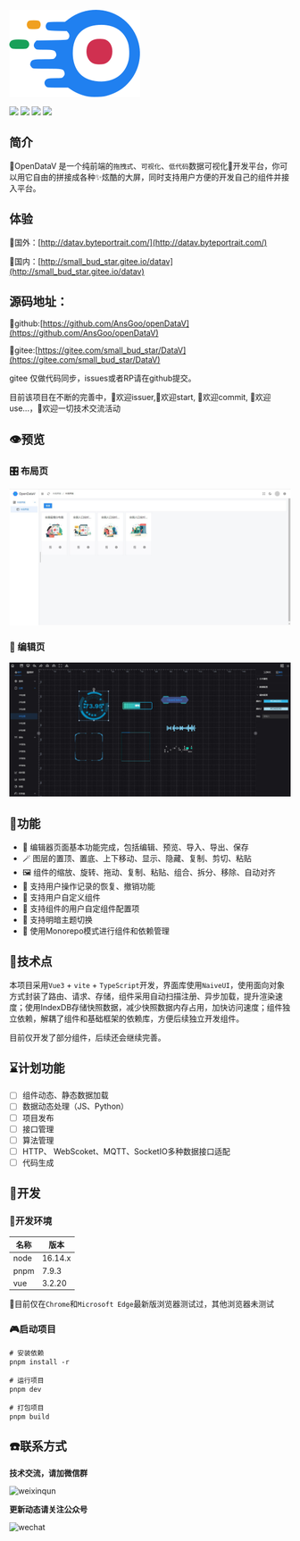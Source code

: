![](./public/logo.png)


![](https://img.shields.io/github/license/AnsGoo/openDataV)
![](https://img.shields.io/github/stars/AnsGoo/openDataV)
![](https://img.shields.io/github/issues/AnsGoo/openDataV)
![](https://img.shields.io/github/forks/AnsGoo/openDataV)

## 简介
  🎃OpenDataV 是一个纯前端的`拖拽式`、`可视化`、`低代码`数据可视化🌈开发平台，你可以用它自由的拼接成各种✨炫酷的大屏，同时支持用户方便的开发自己的组件并接入平台。

## 体验
🧙国外：[http://datav.byteportrait.com/](http://datav.byteportrait.com/)

🧙国内：[http://small_bud_star.gitee.io/datav](http://small_bud_star.gitee.io/datav)

## 源码地址：

🍨github:[https://github.com/AnsGoo/openDataV](https://github.com/AnsGoo/openDataV)

🍨gitee:[https://gitee.com/small_bud_star/DataV](https://gitee.com/small_bud_star/DataV)

gitee 仅做代码同步，issues或者RP请在github提交。

目前该项目在不断的完善中，🎉欢迎issuer,🌹欢迎start, 🎨欢迎commit, 🚀欢迎use...，💪欢迎一切技术交流活动

## 👁️预览

### 🎛️ 布局页
![](screenshot/1.jpg)

### 🤿 编辑页
 ![](screenshot/2.jpg)

## 💒功能
- 🎊 编辑器页面基本功能完成，包括编辑、预览、导入、导出、保存
- 🪄 图层的置顶、置底、上下移动、显示、隐藏、复制、剪切、粘贴
- 🖼️ 组件的缩放、旋转、拖动、复制、粘贴、组合、拆分、移除、自动对齐
- 🔮 支持用户操作记录的恢复、撤销功能
- 🧶 支持用户自定义组件
- 📔 支持组件的用户自定组件配置项
- 🏪 支持明暗主题切换
- 🧬 使用Monorepo模式进行组件和依赖管理

## 🎢技术点
本项目采用`Vue3` + `vite` + `TypeScript`开发，界面库使用`NaiveUI`，使用面向对象方式封装了路由、请求、存储，组件采用自动扫描注册、异步加载，提升渲染速度；使用IndexDB存储快照数据，减少快照数据内存占用，加快访问速度；组件独立依赖，解耦了组件和基础框架的依赖库，方便后续独立开发组件。

目前仅开发了部分组件，后续还会继续完善。

## ⌛计划功能
- [ ] 组件动态、静态数据加载
- [ ] 数据动态处理（JS、Python）
- [ ] 项目发布
- [ ] 接口管理
- [ ] 算法管理
- [ ] HTTP、 WebScoket、MQTT、SocketIO多种数据接口适配
- [ ] 代码生成

## 💂开发

### 🧊开发环境
| 名称 | 版本    |
| ---- | ------- |
| node | 16.14.x |
| pnpm | 7.9.3   |
| vue  | 3.2.20  |

🚥目前仅在`Chrome`和`Microsoft Edge`最新版浏览器测试过，其他浏览器未测试

### 🎮启动项目

```shell
# 安装依赖
pnpm install -r

# 运行项目
pnpm dev

# 打包项目
pnpm build
```

## ☎️联系方式

**技术交流，请加微信群**

![weixinqun](https://image.xingxingzaixian.fun/weixinqun.jpg)

**更新动态请关注公众号**

![wechat](https://image.xingxingzaixian.fun/uPic/gongzhonghao.jpg)

